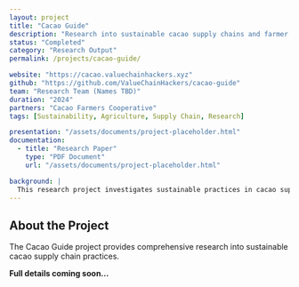 ```yaml
---
layout: project
title: "Cacao Guide"
description: "Research into sustainable cacao supply chains and farmer support systems"
status: "Completed"
category: "Research Output"
permalink: /projects/cacao-guide/

website: "https://cacao.valuechainhackers.xyz"
github: "https://github.com/ValueChainHackers/cacao-guide"
team: "Research Team (Names TBD)"
duration: "2024"
partners: "Cacao Farmers Cooperative"
tags: [Sustainability, Agriculture, Supply Chain, Research]

presentation: "/assets/documents/project-placeholder.html"
documentation:
  - title: "Research Paper"
    type: "PDF Document"
    url: "/assets/documents/project-placeholder.html"

background: |
  This research project investigates sustainable practices in cacao supply chains with focus on improving farmer livelihoods and environmental impact.
---
```


## About the Project

The Cacao Guide project provides comprehensive research into sustainable cacao supply chain practices.

**Full details coming soon...**
